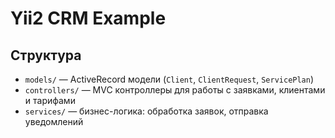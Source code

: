 # Yii2 CRM Example



## Структура

- `models/` — ActiveRecord модели (`Client`, `ClientRequest`, `ServicePlan`)
- `controllers/` — MVC контроллеры для работы с заявками, клиентами и тарифами
- `services/` — бизнес-логика: обработка заявок, отправка уведомлений


